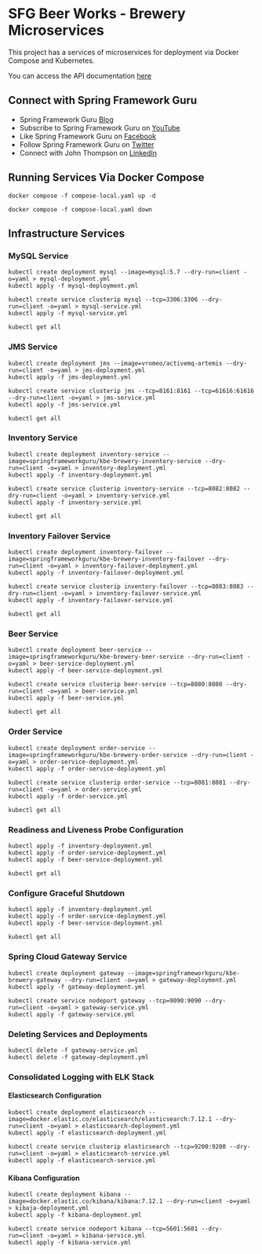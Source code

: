 # SFG Beer Works - Brewery Microservices

This project has a services of microservices for deployment via Docker Compose and Kubernetes.

You can access the API documentation [here](https://sfg-beer-works.github.io/brewery-api/#tag/Beer-Service)

## Connect with Spring Framework Guru
* Spring Framework Guru [Blog](https://springframework.guru/)
* Subscribe to Spring Framework Guru on [YouTube](https://www.youtube.com/channel/UCrXb8NaMPQCQkT8yMP_hSkw)
* Like Spring Framework Guru on [Facebook](https://www.facebook.com/springframeworkguru/)
* Follow Spring Framework Guru on [Twitter](https://twitter.com/spring_guru)
* Connect with John Thompson on [LinkedIn](http://www.linkedin.com/in/springguru)

## Running Services Via Docker Compose

```shell
docker compose -f compose-local.yaml up -d

docker compose -f compose-local.yaml down
```

## Infrastructure Services

### MySQL Service

```shell
kubectl create deployment mysql --image=mysql:5.7 --dry-run=client -o=yaml > mysql-deployment.yml
kubectl apply -f mysql-deployment.yml

kubectl create service clusterip mysql --tcp=3306:3306 --dry-run=client -o=yaml > mysql-service.yml
kubectl apply -f mysql-service.yml

kubectl get all
```

### JMS Service

```shell
kubectl create deployment jms --image=vromeo/activemq-artemis --dry-run=client -o=yaml > jms-deployment.yml
kubectl apply -f jms-deployment.yml

kubectl create service clusterip jms --tcp=8161:8161 --tcp=61616:61616 --dry-run=client -o=yaml > jms-service.yml
kubectl apply -f jms-service.yml

kubectl get all
```

### Inventory Service

```shell
kubectl create deployment inventory-service --image=springframeworkguru/kbe-brewery-inventory-service --dry-run=client -o=yaml > inventory-deployment.yml
kubectl apply -f inventory-deployment.yml

kubectl create service clusterip inventory-service --tcp=8082:8082 --dry-run=client -o=yaml > inventory-service.yml
kubectl apply -f inventory-service.yml

kubectl get all
```

### Inventory Failover Service

```shell
kubectl create deployment inventory-failover --image=springframeworkguru/kbe-brewery-inventory-failover --dry-run=client -o=yaml > inventory-failover-deployment.yml
kubectl apply -f inventory-failover-deployment.yml

kubectl create service clusterip inventory-failover --tcp=8083:8083 --dry-run=client -o=yaml > inventory-failover-service.yml
kubectl apply -f inventory-failover-service.yml

kubectl get all
```

### Beer Service

```shell
kubectl create deployment beer-service --image=springframeworkguru/kbe-brewery-beer-service --dry-run=client -o=yaml > beer-service-deployment.yml
kubectl apply -f beer-service-deployment.yml

kubectl create service clusterip beer-service --tcp=8080:8080 --dry-run=client -o=yaml > beer-service.yml
kubectl apply -f beer-service.yml

kubectl get all
```

### Order Service

```shell
kubectl create deployment order-service --image=springframeworkguru/kbe-brewery-order-service --dry-run=client -o=yaml > order-service-deployment.yml
kubectl apply -f order-service-deployment.yml

kubectl create service clusterip order-service --tcp=8081:8081 --dry-run=client -o=yaml > order-service.yml
kubectl apply -f order-service.yml

kubectl get all
```

### Readiness and Liveness Probe Configuration

```shell
kubectl apply -f inventory-deployment.yml
kubectl apply -f order-service-deployment.yml
kubectl apply -f beer-service-deployment.yml

kubectl get all
```

### Configure Graceful Shutdown

```shell
kubectl apply -f inventory-deployment.yml
kubectl apply -f order-service-deployment.yml
kubectl apply -f beer-service-deployment.yml

kubectl get all
```

### Spring Cloud Gateway Service

```shell
kubectl create deployment gateway --image=springframeworkguru/kbe-brewery-gateway --dry-run=client -o=yaml > gateway-deployment.yml
kubectl apply -f gateway-deployment.yml

kubectl create service nodeport gateway --tcp=9090:9090 --dry-run=client -o=yaml > gateway-service.yml
kubectl apply -f gateway-service.yml
```

### Deleting Services and Deployments

```shell
kubectl delete -f gateway-service.yml
kubectl delete -f gateway-deployment.yml
```

### Consolidated Logging with ELK Stack

#### Elasticsearch Configuration

```shell
kubectl create deployment elasticsearch --image=docker.elastic.co/elasticsearch/elasticsearch:7.12.1 --dry-run=client -o=yaml > elasticsearch-deployment.yml
kubectl apply -f elasticsearch-deployment.yml

kubectl create service clusterip elasticsearch --tcp=9200:9200 --dry-run=client -o=yaml > elasticsearch-service.yml
kubectl apply -f elasticsearch-service.yml
```

#### Kibana Configuration

```shell
kubectl create deployment kibana --image=docker.elastic.co/kibana/kibana:7.12.1 --dry-run=client -o=yaml > kibaja-deployment.yml
kubectl apply -f kibana-deployment.yml

kubectl create service nodeport kibana --tcp=5601:5601 --dry-run=client -o=yaml > kibana-service.yml
kubectl apply -f kibana-service.yml
```